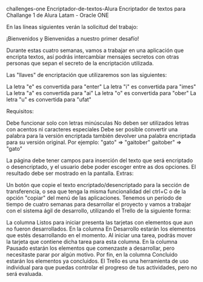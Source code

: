 
challenges-one
Encriptador-de-textos-Alura
Encriptador de textos para Challange 1 de Alura Latam - Oracle ONE

En las líneas siguientes verán la solicitud del trabajo:

¡Bienvenidos y Bienvenidas a nuestro primer desafío!

Durante estas cuatro semanas, vamos a trabajar en una aplicación que encripta textos, así podrás intercambiar mensajes secretos con otras personas que sepan el secreto de la encriptación utilizada.

Las "llaves" de encriptación que utilizaremos son las siguientes:

La letra "e" es convertida para "enter" La letra "i" es convertida para "imes" La letra "a" es convertida para "ai" La letra "o" es convertida para "ober" La letra "u" es convertida para "ufat"

Requisitos:

Debe funcionar solo con letras minúsculas
No deben ser utilizados letras con acentos ni caracteres especiales
Debe ser posible convertir una palabra para la versión encriptada también devolver una palabra encriptada para su versión original.
Por ejemplo: "gato" => "gaitober" gaitober" => "gato"

La página debe tener campos para inserción del texto que será encriptado o desencriptado, y el usuario debe poder escoger entre as dos opciones.
El resultado debe ser mostrado en la pantalla.
Extras:

Un botón que copie el texto encriptado/desencriptado para la sección de transferencia, o sea que tenga la misma funcionalidad del ctrl+C o de la opción "copiar" del menú de las aplicaciones.
Tenemos un periodo de tiempo de cuatro semanas para desarrollar el proyecto y vamos a trabajar con el sistema ágil de desarrollo, utilizando el Trello de la siguiente forma:

La columna Listos para iniciar presenta las tarjetas con elementos que aun no fueron desarrollados.
En la columna En Desarrollo estarán los elementos que estés desarrollando en el momento. Al iniciar una tarea, podrás mover la tarjeta que contiene dicha tarea para esta columna.
En la columna Pausado estarán los elementos que comenzaste a desarrollar, pero necesitaste parar por algún motivo.
Por fin, en la columna Concluido estarán los elementos ya concluidos.
El Trello es una herramienta de uso individual para que puedas controlar el progreso de tus actividades, pero no será evaluada.
